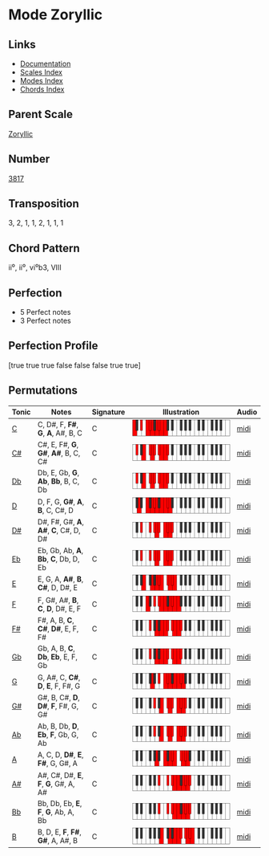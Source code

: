 # Mode Zoryllic

## Links

- [Documentation](README.md)
- [Scales Index](Scales.md)
- [Modes Index](Modes.md)
- [Chords Index](Chords.md)

## Parent Scale

[Zoryllic](ScaleZoryllic.md)

## Number

[3817](https://ianring.com/musictheory/scales/3817)

## Transposition

3, 2, 1, 1, 2, 1, 1, 1

## Chord Pattern

ii⁰, ii⁰, vi⁰b3, VIII

## Perfection

- 5 Perfect notes
- 3 Perfect notes

## Perfection Profile

[true true true false false false true true]

## Permutations

| Tonic | Notes | Signature | Illustration | Audio |
|-------|-------|-----------|--------------|-------|
| [C](ModeCNaturalZoryllic.md) | C, D#, F, **F#**, **G**, **A**, A#, B, C | C | ![CNaturalZoryllic](ModeCNaturalZoryllic.png) | [midi](https://github.com/edipermadi/music/blob/main/docs/ModeCNaturalZoryllic.mid?raw=true) |
| [C#](ModeCSharpZoryllic.md) | C#, E, F#, **G**, **G#**, **A#**, B, C, C# | C | ![CSharpZoryllic](ModeCSharpZoryllic.png) | [midi](https://github.com/edipermadi/music/blob/main/docs/ModeCSharpZoryllic.mid?raw=true) |
| [Db](ModeDFlatZoryllic.md) | Db, E, Gb, **G**, **Ab**, **Bb**, B, C, Db | C | ![DFlatZoryllic](ModeDFlatZoryllic.png) | [midi](https://github.com/edipermadi/music/blob/main/docs/ModeDFlatZoryllic.mid?raw=true) |
| [D](ModeDNaturalZoryllic.md) | D, F, G, **G#**, **A**, **B**, C, C#, D | C | ![DNaturalZoryllic](ModeDNaturalZoryllic.png) | [midi](https://github.com/edipermadi/music/blob/main/docs/ModeDNaturalZoryllic.mid?raw=true) |
| [D#](ModeDSharpZoryllic.md) | D#, F#, G#, **A**, **A#**, **C**, C#, D, D# | C | ![DSharpZoryllic](ModeDSharpZoryllic.png) | [midi](https://github.com/edipermadi/music/blob/main/docs/ModeDSharpZoryllic.mid?raw=true) |
| [Eb](ModeEFlatZoryllic.md) | Eb, Gb, Ab, **A**, **Bb**, **C**, Db, D, Eb | C | ![EFlatZoryllic](ModeEFlatZoryllic.png) | [midi](https://github.com/edipermadi/music/blob/main/docs/ModeEFlatZoryllic.mid?raw=true) |
| [E](ModeENaturalZoryllic.md) | E, G, A, **A#**, **B**, **C#**, D, D#, E | C | ![ENaturalZoryllic](ModeENaturalZoryllic.png) | [midi](https://github.com/edipermadi/music/blob/main/docs/ModeENaturalZoryllic.mid?raw=true) |
| [F](ModeFNaturalZoryllic.md) | F, G#, A#, **B**, **C**, **D**, D#, E, F | C | ![FNaturalZoryllic](ModeFNaturalZoryllic.png) | [midi](https://github.com/edipermadi/music/blob/main/docs/ModeFNaturalZoryllic.mid?raw=true) |
| [F#](ModeFSharpZoryllic.md) | F#, A, B, **C**, **C#**, **D#**, E, F, F# | C | ![FSharpZoryllic](ModeFSharpZoryllic.png) | [midi](https://github.com/edipermadi/music/blob/main/docs/ModeFSharpZoryllic.mid?raw=true) |
| [Gb](ModeGFlatZoryllic.md) | Gb, A, B, **C**, **Db**, **Eb**, E, F, Gb | C | ![GFlatZoryllic](ModeGFlatZoryllic.png) | [midi](https://github.com/edipermadi/music/blob/main/docs/ModeGFlatZoryllic.mid?raw=true) |
| [G](ModeGNaturalZoryllic.md) | G, A#, C, **C#**, **D**, **E**, F, F#, G | C | ![GNaturalZoryllic](ModeGNaturalZoryllic.png) | [midi](https://github.com/edipermadi/music/blob/main/docs/ModeGNaturalZoryllic.mid?raw=true) |
| [G#](ModeGSharpZoryllic.md) | G#, B, C#, **D**, **D#**, **F**, F#, G, G# | C | ![GSharpZoryllic](ModeGSharpZoryllic.png) | [midi](https://github.com/edipermadi/music/blob/main/docs/ModeGSharpZoryllic.mid?raw=true) |
| [Ab](ModeAFlatZoryllic.md) | Ab, B, Db, **D**, **Eb**, **F**, Gb, G, Ab | C | ![AFlatZoryllic](ModeAFlatZoryllic.png) | [midi](https://github.com/edipermadi/music/blob/main/docs/ModeAFlatZoryllic.mid?raw=true) |
| [A](ModeANaturalZoryllic.md) | A, C, D, **D#**, **E**, **F#**, G, G#, A | C | ![ANaturalZoryllic](ModeANaturalZoryllic.png) | [midi](https://github.com/edipermadi/music/blob/main/docs/ModeANaturalZoryllic.mid?raw=true) |
| [A#](ModeASharpZoryllic.md) | A#, C#, D#, **E**, **F**, **G**, G#, A, A# | C | ![ASharpZoryllic](ModeASharpZoryllic.png) | [midi](https://github.com/edipermadi/music/blob/main/docs/ModeASharpZoryllic.mid?raw=true) |
| [Bb](ModeBFlatZoryllic.md) | Bb, Db, Eb, **E**, **F**, **G**, Ab, A, Bb | C | ![BFlatZoryllic](ModeBFlatZoryllic.png) | [midi](https://github.com/edipermadi/music/blob/main/docs/ModeBFlatZoryllic.mid?raw=true) |
| [B](ModeBNaturalZoryllic.md) | B, D, E, **F**, **F#**, **G#**, A, A#, B | C | ![BNaturalZoryllic](ModeBNaturalZoryllic.png) | [midi](https://github.com/edipermadi/music/blob/main/docs/ModeBNaturalZoryllic.mid?raw=true) |
